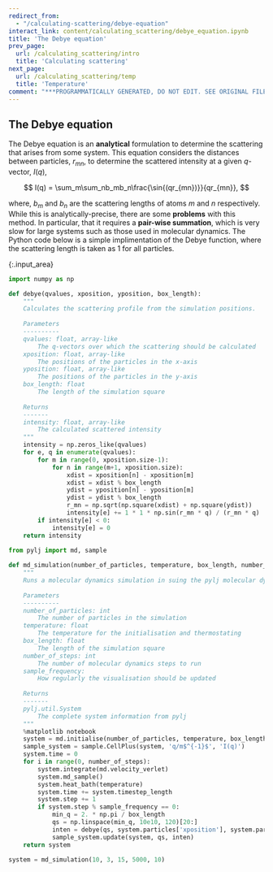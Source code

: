 ```yaml
---
redirect_from:
  - "/calculating-scattering/debye-equation"
interact_link: content/calculating_scattering/debye_equation.ipynb
title: 'The Debye equation'
prev_page:
  url: /calculating_scattering/intro
  title: 'Calculating scattering'
next_page:
  url: /calculating_scattering/temp
  title: 'Temperature'
comment: "***PROGRAMMATICALLY GENERATED, DO NOT EDIT. SEE ORIGINAL FILES IN /content***"
---
```


## The Debye equation
The Debye equation is an **analytical** formulation to determine the scattering that arises from some system. 
This equation considers the distances between particles, $r_{mn}$, to determine the scattered intensity at a given $q$-vector, $I(q)$, 

$$ I(q) = \sum_m\sum_nb_mb_n\frac{\sin{(qr_{mn})}}{qr_{mn}}, $$

where, $b_m$ and $b_n$ are the scattering lengths of atoms $m$ and $n$ respectively. 
While this is analytically-precise, there are some **problems** with this method. 
In particular, that it requires a **pair-wise summation**, which is very slow for large systems such as those used in molecular dynamics.
The Python code below is a simple implimentation of the Debye function, where the scattering length is taken as 1 for all particles.



{:.input_area}
```python
import numpy as np

def debye(qvalues, xposition, yposition, box_length):
    """
    Calculates the scattering profile from the simulation positions.
    
    Parameters
    ----------
    qvalues: float, array-like
        The q-vectors over which the scattering should be calculated
    xposition: float, array-like
        The positions of the particles in the x-axis
    yposition: float, array-like
        The positions of the particles in the y-axis
    box_length: float
        The length of the simulation square
        
    Returns
    -------
    intensity: float, array-like
        The calculated scattered intensity
    """
    intensity = np.zeros_like(qvalues)
    for e, q in enumerate(qvalues):
        for m in range(0, xposition.size-1):
            for n in range(m+1, xposition.size):
                xdist = xposition[n] - xposition[m]
                xdist = xdist % box_length
                ydist = yposition[n] - yposition[m]
                ydist = ydist % box_length
                r_mn = np.sqrt(np.square(xdist) + np.square(ydist))
                intensity[e] += 1 * 1 * np.sin(r_mn * q) / (r_mn * q)
        if intensity[e] < 0:
            intensity[e] = 0
    return intensity
            
from pylj import md, sample

def md_simulation(number_of_particles, temperature, box_length, number_of_steps, sample_frequency):
    """
    Runs a molecular dynamics simulation in suing the pylj molecular dynamics engine.
    
    Parameters
    ----------
    number_of_particles: int
        The number of particles in the simulation
    temperature: float
        The temperature for the initialisation and thermostating
    box_length: float
        The length of the simulation square
    number_of_steps: int
        The number of molecular dynamics steps to run
    sample_frequency: 
        How regularly the visualisation should be updated
        
    Returns
    -------
    pylj.util.System
        The complete system information from pylj
    """
    %matplotlib notebook
    system = md.initialise(number_of_particles, temperature, box_length, 'square')
    sample_system = sample.CellPlus(system, 'q/m$^{-1}$', 'I(q)')
    system.time = 0
    for i in range(0, number_of_steps):
        system.integrate(md.velocity_verlet)
        system.md_sample()
        system.heat_bath(temperature)
        system.time += system.timestep_length
        system.step += 1
        if system.step % sample_frequency == 0:
            min_q = 2. * np.pi / box_length
            qs = np.linspace(min_q, 10e10, 120)[20:]
            inten = debye(qs, system.particles['xposition'], system.particles['yposition'], box_length)
            sample_system.update(system, qs, inten)
    return system

system = md_simulation(10, 3, 15, 5000, 10)
```


